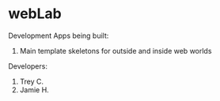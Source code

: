 webLab
==========

Development Apps being built:
  1. Main template skeletons for outside and inside web worlds

Developers:
  1. Trey C.
  2. Jamie H.
